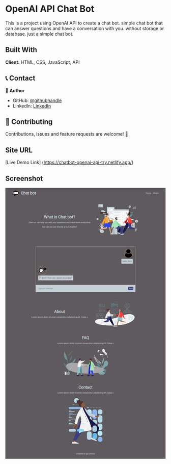 # OpenAI API Chat Bot

This is a project using OpenAI API to create a chat bot.
simple chat bot that can answer questions and have a conversation with you.
without storage or database. just a simple chat bot.

## Built With

**Client:** HTML, CSS, JavaScript, API

## 📞 Contact

👤 **Author**

- GitHub: [@githubhandle](https://github.com/LorenzoSeverini)
- LinkedIn: [LinkedIn](https://www.linkedin.com/in/lorenzoseverini/)

## 🤝 Contributing

Contributions, issues and feature requests are welcome! 🤠

## Site URL

[Live Demo Link] (https://chatbot-openai-api-try.netlify.app/)

## Screenshot

![screenshot](/images/Screenshot.png)
